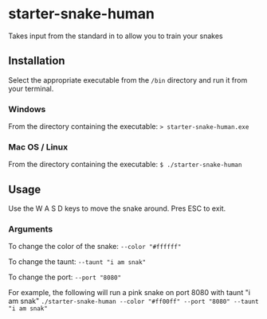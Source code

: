 # starter-snake-human
Takes input from the standard in to allow you to train your snakes

## Installation
Select the appropriate executable from the `/bin` directory and run it from your terminal.

### Windows
From the directory containing the executable:
`> starter-snake-human.exe`

### Mac OS / Linux
From the directory containing the executable:
`$ ./starter-snake-human`

## Usage
Use the W A S D keys to move the snake around. Pres ESC to exit.

### Arguments
To change the color of the snake:
`--color "#ffffff"`

To change the taunt:
`--taunt "i am snak"`

To change the port:
`--port "8080"`

For example, the following will run a pink snake on port 8080 with taunt "i am snak"
`./starter-snake-human --color "#ff00ff" --port "8080" --taunt "i am snak"`
